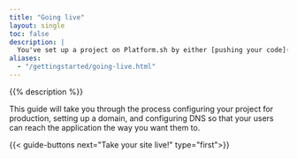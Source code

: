 ```yaml
---
title: "Going live"
layout: single
toc: false
description: |
  You've set up a project on Platform.sh by either [pushing your code](/gettingstarted/introduction/own-code/_index.md) directly or by [setting up an integration](/gettingstarted/next-steps/integrations.md) to an external repository. Now it's time to take your site live.
aliases:
  - "/gettingstarted/going-live.html"
---
```


{{% description %}}

This guide will take you through the process configuring your project for production, setting up a domain, and configuring DNS so that your users can reach the application the way you want them to.

{{< guide-buttons next="Take your site live!" type="first">}}
